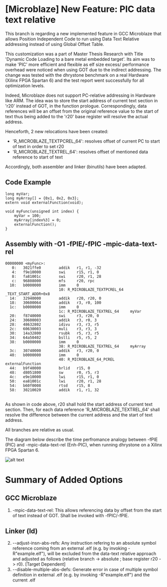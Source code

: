 # [Microblaze] New Feature: PIC data text relative

This branch is regarding a new implemented feature in GCC Microblaze that allows Position Independent Code to run using Data Text Relative addressing instead of using Global Offset Table.

This customization was a part of Master Thesis Research with Title 'Dynamic Code Loading to a bare metal embedded target'.
Its aim was to make 'PIC' more efficient and flexible as elf size excess/ performance overhead were noticed when using GOT due to the indirect addressing.
The change was tested with the dhrystone benchmark on a real Hardware (Xilinx FPGA Spartan 6) and the test report went successfully for all optimization levels.

Indeed, Microblaze does not support PC-relative addressing in Hardware like ARM. 
The idea was to store the start address of current text section in 'r20' instead of GOT, in the function prologue. Correspondingly, data references will be an offset from the original reference value to the start of text thus being added to the 'r20' base register will resolve the actual address.

Henceforth, 2 new relocations have been created:
- 'R_MICROBLAZE_TEXTPCREL_64': resolves offset of current PC to start of text in order to set r20
- 'R_MICROBLAZE_TEXTREL_64': resolves offset of mentioned data reference to start of text

Accordingly, both assembler and linker (binutils) have been adapted.

Code Example
-------------
<pre>
<code>long myVar;
long myArray[] = {0x1, 0x2, 0x3};
extern void externalFunction(void);

void myFunc(unsigned int index) {
	myVar = 100;
	myArray[index%3] = 0;
	externalFunction();
}
</code></pre>

Assembly with -O1 -fPIE/-fPIC -mpic-data-text-rel
--------------------------------------------------
<pre><code>00000000 &ltmyFunc&gt:
   0:   3021ffe0        addik   r1, r1, -32
   4:   f9e10000        swi     r15, r1, 0
   8:   fa81001c        swi     r20, r1, 28
   c:   96808000        mfs     r20, rpc
  10:   b0000000        imm     0
                        10: R_MICROBLAZE_TEXTPCREL_64   _TEXT_START_ADDR+0x8
  14:   32940000        addik   r20, r20, 0
  18:   30600064        addik   r3, r0, 100
  1c:   b0000000        imm     0
                        1c: R_MICROBLAZE_TEXTREL_64     myVar
  20:   f8740000        swi     r3, r20, 0
  24:   30600003        addik   r3, r0, 3
  28:   48632802        idivu   r3, r3, r5
  2c:   60630003        muli    r3, r3, 3
  30:   14a32800        rsubk   r5, r3, r5
  34:   64a50402        bslli   r5, r5, 2
  38:   b0000000        imm     0
                        38: R_MICROBLAZE_TEXTREL_64     myArray
  3c:   30740000        addik   r3, r20, 0
  40:   b0000000        imm     0
                        40: R_MICROBLAZE_64_PCREL       externalFunction
  44:   b9f40000        brlid   r15, 0
  48:   d8051800        sw      r0, r5, r3
  4c:   e9e10000        lwi     r15, r1, 0
  50:   ea81001c        lwi     r20, r1, 28
  54:   b60f0008        rtsd    r15, 8
  58:   30210020        addik   r1, r1, 32
</code> </pre>

As shown in code above, r20 shall hold the start address of current text section. Then, for each data reference 'R_MICROBLAZE_TEXTREL_64' shall resolve the difference between the current address and the start of text address.

All branches are relative as usual.

The diagram below describe the time perfromance analogy between -fPIE (PIC) and -mpic-data-text-rel (Enh-PIC), when running dhrystone on a Xilinx FPGA Spartan 6.

![alt text](https://github.com/andrewsadek/microblaze-pic-data-text-rel/blob/pic_data_text_rel/dhrystone_time_results.png)

Summary of Added Options
=========================

GCC Microblaze
---------------
1) -mpic-data-text-rel: This allows referencing data by offset from the start of text instead of GOT. Shall be invoked with -fPIC/-fPIE.

Linker (ld)
------------
2) --adjust-insn-abs-refs: Any instruction refering to an absolute symbol reference coming from an external .elf (e.g. by invoking -R"example.elf"), will be excluded from the data-text relative approach and adjusted as follows (relative branch -> absolute ; base register r20 -> r0). [Target Dependent]
3) --disable-multiple-abs-defs: Generate error in case of multiple symbol definition in external .elf (e.g. by invoking -R"example.elf") and the current .elf
